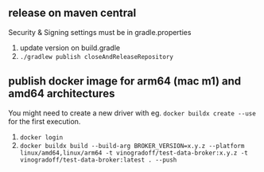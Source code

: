 ## release on maven central

Security & Signing settings must be in gradle.properties

1. update version on build.gradle
2. `./gradlew publish closeAndReleaseRepository`

## publish docker image for arm64 (mac m1) and amd64 architectures

You might need to create a new driver with eg. `docker buildx create --use` for the first execution.

1. `docker login`
2. `docker buildx build --build-arg BROKER_VERSION=x.y.z --platform linux/amd64,linux/arm64 -t vinogradoff/test-data-broker:x.y.z -t vinogradoff/test-data-broker:latest . --push`